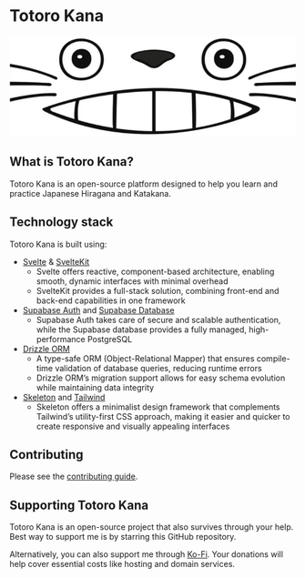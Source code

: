 # Totoro Kana

![logo](./src/lib/assets/totoroLogoWB.webp)

## What is Totoro Kana?

Totoro Kana is an open-source platform designed to help you learn and practice Japanese Hiragana and Katakana.

## Technology stack

Totoro Kana is built using:

- [Svelte](https://svelte.dev/) & [SvelteKit](https://kit.svelte.dev/)
    - Svelte offers reactive, component-based architecture, enabling smooth, dynamic interfaces with minimal overhead
    - SvelteKit provides a full-stack solution, combining front-end and back-end capabilities in one framework
- [Supabase Auth](https://supabase.com/auth) and [Supabase Database](https://supabase.com/database)
    - Supabase Auth takes care of secure and scalable authentication, while the Supabase database provides a fully
      managed, high-performance PostgreSQL
- [Drizzle ORM](https://orm.drizzle.team/)
    - A type-safe ORM (Object-Relational Mapper) that ensures compile-time validation of database queries, reducing
      runtime errors
    - Drizzle ORM’s migration support allows for easy schema evolution while maintaining data integrity
- [Skeleton](https://www.skeleton.dev/) and [Tailwind](https://tailwindui.com/)
    - Skeleton offers a minimalist design framework that complements Tailwind’s utility-first CSS approach, making it
      easier and quicker to create responsive and visually appealing interfaces

## Contributing

Please see the [contributing guide](./CONTRIBUTING.md).

## Supporting Totoro Kana

Totoro Kana is an open-source project that also survives through your help. Best way to support me is by starring
this GitHub repository.

Alternatively, you can also support me through [Ko-Fi](https://ko-fi.com/totorokana). Your
donations will help cover essential costs like hosting and domain services.

